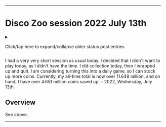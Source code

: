 
***

# Disco Zoo session 2022 July 13th

<!-- I had a very short session today, only doing collection and waking up animals, then quitting. I didn't feel like playing today. !-->

<details><summary><p>Click/tap here to expand/collapse older status post entries</p></summary>

I had a very, very long session today, spending nearly all my coins on rescues across various regions, and made significant progress on many space reQuests, threw 2 disco parties, and eventually quit. I played for nearly 2 hours today. - August 11th 2021

I had a very long session today, spending lots of coins on rescues across various regions, and made significant progress on many space reQuests, threw 2 disco parties, and eventually quit. I played for nearly 1 hour today. I originally was not going to play at all. I failed on my goal of spending all my money before quitting, as I kept receiving more faster than I could spend it. - August 18th 2021

I had a very short session today, as I didn't feel like playing. I collected from and woke up my animals, and also claimed rewards for 2 space ReQuests, then I quit. - August 25th 2021

I had a very short session today, as I didn't feel like playing. I collected from and woke up my animals, then I quit. - 2021 September 1st

I had a very short session today, as I felt like playing, but I was still a bit off from being able to unlock the ice age environment. I collected from and woke up my animals, then I quit. - 2021 September 8th

I had a very long session today, spending nearly all my coins on rescues across various regions, and made lots of progress in rescuing new Ice Age animals after unlocking the Ice Age time machine. I threw a disco party at the end to get all my animals up, as it was too difficult to maintain. - 2021 September 15th

I had a very long session today, spending over 100,000 coins on rescues across various regions, and made lots of progress in rescuing new Ice Age animals after unlocking the Ice Age time machine last week. I also did some rescues in the Northern region, and completed a few Space ReQuests. I threw a disco party at the end to get all my animals up, as it was too difficult to maintain. - 2021 September 22nd

I had an extremely long session today, originally I wasn't going to play at all, other than to wake my animals up. Today, I did rescues across various regions to complete space requests. I also maxed out my first mythical animal (Grython) and along with it, maxed out the savannah. I dealt with a lot of annoying ads again today. I eventually stopped doing all ReQuests and did rescues for a bit, then went back and spent some of my final money on more Space ReQuests. I didn't spend all my money, as I had been playing too long and needed to quit. - 2021 September 29th

I had an extremely long session today, originally I wasn't going to play at all, other than to wake my animals up, just like last week. Today, I did rescues across various regions to complete many space requests. I threw several disco parties due to getting multiple bronze, silver, and gold trophies. I dealt with a lot of annoying ads again today. I didn't spend all my money, as I had been playing too long and needed to quit. I still had over 50000 coins when quitting, as it was almost 2:00 pm. The amount of images and its ratio file size gave me joy. - 2021 October 6th

I had an extremely long session today. I am unable to efficiently spend all my coins, but I tried today. Today, I got my first diamond trophy, made very little disco bux, unlocked the Mars rocket, did some rescues on the moon, then spent the rest of my session doing rescues on Mars. I am now capable of unlocking the city, so I plan to semi-save up for it now. - 2021 October 13th

I had a very short session today. I only did collection and woke up the animals, then I wrapped up and quit. I am saving up for the Fifty-Seven aircraft so I can unlock the city. It should take another 1-2 weeks to save up. - 2021 October 20th

I had a very short session today. I only did collection and woke up the animals, then I wrapped up and quit. I am saving up for the Fifty-Seven aircraft so I can unlock the city. It should take another week to save up. I didn't feel like playing today regardless. - 2021 October 27th

I had a long session today. I did collection and woke up the animals, then I unlocked the city region and spent all my spendable coins on rescues (up until I couldn't afford to rescue more) then I wrapped up and quit. 2021 November 3rd

I had a shorter session today. I did collection and woke up the animals, then I worked on the city region for a while until I ran out of money, then I wrapped up and quit. 2021 November 10th

I had an extremely short session today. I did collection and woke up the animals, then I did 1 rescue in the city region. Something was wrong with the Internet in our house, and I had to go and fix it. I was successful on that, but I decided not to return to playing Disco Zoo today. - 2021 November 17th

I had an extremely long session today. I did collection and woke up the animals, then I did a series of rescues in the city until I ran out of money. I am making immense amounts of money now compared to when I started, I am almost up to 1000 coins per minute. When I do a disco party now, the earnings just fly by. I want to try and get to that point eventually (1800+ coins per minute) I then did some space requests, wrapped up and quit. I earned tons of Disco Bux today. Also during one of my rescues, I ended up losing over 17000 coins for nothing, as watching an ad crashed the game, and I wasn't able to rescue any of the 3 animals in that rescue. - 2021 November 24th

I had a very long session today. I did collection and woke up the animals, then I did a series of rescues in various regions until I ran out of money. I did several space ReQuests, and goals. I earned tons of Disco Bux today. - 2021 December 1st

I had a medium length session today. I did collection and woke up the animals, then I did a series of rescues in a few regions to complete Space ReQuests and goals. I decided to keep some money for next session, so it could be more interesting. I earned a couple Disco Bux today, and quit while a Disco Party was active. - 2021 December 8th

I had a very short session today. I planned on collecting and quitting, but there was a quest that came up, so I finished it first as well. I didn't feel like playing today, and wanted to make the next time I play more interesting (city rescues are really expensive) - 2021 December 15th

I had a very short session today. I did not want to play today, so I collected resources before quitting. - 2021 December 22nd

I had a very short session today. I did not want to play today, so I collected resources before quitting. I plan to try and save up 1 million coins before attempting to play again. - 2021 December 29th

I had a very short session today. I did not want to play today, so I collected resources before quitting. I plan to try and save up 1 million coins before attempting to play again. - 2022, Wednesday, January 5th

I had a very short session today. I did not want to play today, so I collected resources before quitting. I plan to try and save up 1 million coins before attempting to play again. I was really close to that goal today, I feel like even once I cross the big 1M, I won't resume immediately. - 2022, Wednesday, January 12th

I had a very short session today. I did not want to play today, so I collected resources before quitting. I didn't feel like playing today, despite surpassing my 1 million coin goal. - 2022, Wednesday, January 19th

I had a very very long session today. I decided that I wanted to play today, and made significant progress. I did mass rescues across various regions, mostly the Jurassic and the mountains. Later on in the session, I reached uber zoo status, and bought the gondolacopter for 750,000 coins, allowing me to unlock the final region: the mountains. I went and unlocked every mountain species, not all habitats are ready, they will be available next week. I made significant progress today. I quit with over 450,000 coins left over. - 2022, Wednesday, January 26th

I had a very very short session today. I decided that I didn't want to play today, as I didn't have the time. I also want to save up 1 million coins before playing again. I did collection today, and finalized the new habitats, then I wrapped up and quit.  - 2022, Wednesday, February 2nd to 2022 Wednesday February 9th

I had a very very short session AGAIN today. I decided that I didn't want to play today, as I didn't have the time. I also want to save up 1 million coins before playing again, and I was not close enough to that goal yet. I did collection today, then I wrapped up and quit.  - 2022, Wednesday, February 17th

I had a very very short session AGAIN today. I decided that I didn't want to play today, as I didn't have the time. I did collection today, then I wrapped up and quit.  - 2022, Wednesday, February 23rd

I had a very very short session yet again today. I decided that I didn't want to play today, as I didn't have the time. I did collection today, along with 1 quest, then I wrapped up and quit.  - 2022, Wednesday, March 2nd

I had a very long session today. I rescued many animals in the mountain region, and worked on earning trophies in the farm region. I didn't drop below 1 million coins, but I played for a long time and had a good time. The game crashed once while playing due to a defective ad/ad player. - 2022, Wednesday, March 9th

I had a very very short session yet again today. I decided that I didn't want to play today, as I didn't have the time. I did collection today, then I wrapped up and quit.  - 2022, Wednesday, March 16th

I had a very very short session yet again today. I decided that I didn't want to play today, as I didn't have the time. I did collection today, then I wrapped up and quit. I might save up to 2 million coins before I start playing again. - 2022, Wednesday, March 23rd

I played very early in the morning today, so that I could force myself to not play the game for very long today, later on. I had a very very short session yet again today. I decided that I didn't want to play today, as I didn't have the time. I did collection today, did 1 search mission (not a rescue) then I wrapped up and quit. I might save up to 2 million coins before I start playing again. - 2022, Wednesday, March 30th

I had a very very short session yet again today. I decided that I didn't want to play today, as I didn't have the time. I did collection today, stayed around briefly, then I wrapped up and quit. I have over 2 million coins saved up. - 2022, Wednesday, April 6th

I had a very very short session yet again today. I decided that I didn't want to play today, as I didn't have the time. I did collection today, stayed around briefly, then I wrapped up and quit. I have over 2.25 million coins saved up. - 2022, Wednesday, April 13th

I had a very very short session yet again today. I decided that I didn't want to play today, as I didn't have the time. I did collection today, stayed around briefly, then I wrapped up and quit. I was lucky, and earned 1 Discobux as a visitor tip. I have over 2.43 million coins saved up. - 2022, Wednesday, April 20th

I had a very very short session yet again today. I decided that I didn't want to play today, as I didn't have the time. I did collection today, stayed around briefly, then I wrapped up and quit. I am considering turning this into a daily game, so I can stock up more coins. Currently, my all-time total is near 10 million, and on hand, I have over 2.62 million coins saved up. - 2022, Wednesday, April 27th

I had a very very short session yet again today. I decided that I didn't want to play today, as I didn't have the time. I did collection today, stayed around briefly, then I wrapped up and quit. I am considering turning this into a daily game, so I can stock up more coins. Currently, my all-time total is near 10 million, and on hand, I have over 2.80 million coins saved up. I completed 1 quest today, and earned a discobux. - 2022, Wednesday, May 4th

I had a very very short session yet again today. I decided that I didn't want to play today, as I didn't have the time. I did collection today, then I wrapped up and quit. I am considering turning this into a daily game, so I can stock up more coins. Currently, my all-time total is extremely close to 10 million, and on hand, I have over 2.99 million coins saved up.. - 2022, Wednesday, May 11th

I had a very very short session yet again today. I decided that I didn't want to play today, as I didn't have the time. I did collection today, then I wrapped up and quit. I am considering turning this into a daily game, so I can stock up more coins. Currently, my all-time total is now over 10 million, and on hand, I have over 3.17 million coins saved up. - 2022, Wednesday, May 18th

I had a very very short session yet again today. I decided that I didn't want to play today, as I didn't have the time. I did collection today, then I wrapped up and quit. I am considering turning this into a daily game, so I can stock up more coins. Currently, my all-time total is now over 10.35 million, and on hand, I have over 3.35 million coins saved up. - 2022, Wednesday, May 25th

I had a very very short session yet again today. I decided that I didn't want to play today, as I didn't have the time. I did collection today, then I wrapped up and quit. I am considering turning this into a daily game, so I can stock up more coins. Currently, my all-time total is now over 10.53 million, and on hand, I have over 3.54 million coins saved up. - 2022, Wednesday, June 1st

I had a very very short session yet again today. I decided that I didn't want to play today, as I didn't have the time. I did collection today, then I wrapped up and quit. I am considering turning this into a daily game, so I can stock up more coins. Currently, my all-time total is now over 10.72 million, and on hand, I have over 3.73 million coins saved up. I did 1 visitor search quest today, and earned 1 disco bux from a visitor tip. I currently stand at 213 disco bux. - 2022, Wednesday, June 8th

I had a very very short session yet again today. I decided that I didn't want to play today, as I didn't have the time. I did collection today, then I wrapped up and quit. I am considering turning this into a daily game, so I can stock up more coins. Currently, my all-time total is now over 10.91 million, and on hand, I have over 3.91 million coins saved up. - 2022, Wednesday, June 15th

I had a very very short session as usual today. I decided that I didn't want to play today, as I didn't have the time. I did collection today, then I wrapped up and quit. I am considering turning this into a daily game, so I can stock up more coins. Currently, my all-time total is now over 11.09 million, and on hand, I have over 4.09 million coins saved up. - 2022, Wednesday, June 22nd

I had a very very short session as usual today. I decided that I didn't want to play today, as I didn't have the time. I did collection today, then I wrapped up and quit. I am considering turning this into a daily game, so I can stock up more coins. Currently, my all-time total is now over 11.28 million, and on hand, I have over 4.28 million coins saved up. - 2022, Wednesday, June 29th

I had a very very short session as usual today. I decided that I didn't want to play today, as I didn't have the time. I did collection today, then I wrapped up and quit. I am considering turning this into a daily game, so I can stock up more coins. Currently, my all-time total is now over 11.463 million, and on hand, I have over 4.466 million coins saved up. - 2022, Wednesday, July 6th

</details>

I had a very very short session as usual today. I decided that I didn't want to play today, as I didn't have the time. I did collection today, then I wrapped up and quit. I am considering turning this into a daily game, so I can stock up more coins. Currently, my all-time total is now over 11.648 million, and on hand, I have over 4.651 million coins saved up. - 2022, Wednesday, July 13th

## Overview

See above.

***
